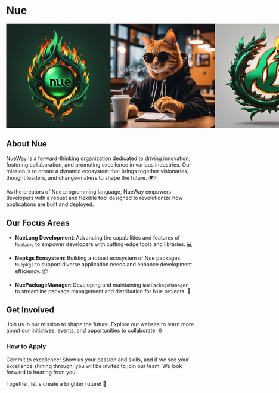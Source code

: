 # Nue

<div style="display: flex; justify-content: space-between; align-items: center;">
  <img src="https://github.com/NueWay/.github/blob/main/image0_0_nue.jpg" alt="Fri3nds Group" height="280">
  <img src="https://github.com/NueWay/.github/blob/main/image1_0%20(10).jpg" alt="Fri3nds Group" height="280">
  <img src="https://github.com/NueWay/.github/blob/main/image1_0%20(73).jpg" alt="Fri3nds Group" height="280">
</div>

## About Nue  

NueWay is a forward-thinking organization dedicated to driving innovation, fostering collaboration, and promoting excellence in various industries. Our mission is to create a dynamic ecosystem that brings together visionaries, thought leaders, and change-makers to shape the future. 🌍✨  

As the creators of Nue programming language, NueWay empowers developers with a robust and flexible tool designed to revolutionize how applications are built and deployed.
  
## Our Focus Areas  

- **NueLang Development**: Advancing the capabilities and features of `NueLang` to empower developers with cutting-edge tools and libraries. 💻  

- **Nepkgs Ecosystem**: Building a robust ecosystem of Nue packages `Nuepkgs` to support diverse application needs and enhance development efficiency. 📦  

- **NuePackageManager**: Developing and maintaining `NuePackageManager` to streamline package management and distribution for Nue projects. 🚀  

## Get Involved  
Join us in our mission to shape the future. Explore our website to learn more about our initiatives, events, and opportunities to collaborate. 🌐  

### How to Apply

Commit to excellence! Show us your passion and skills, and if we see your excellence shining through, you will be invited to join our team. We look forward to hearing from you!


Together, let's create a brighter future! 🌟
